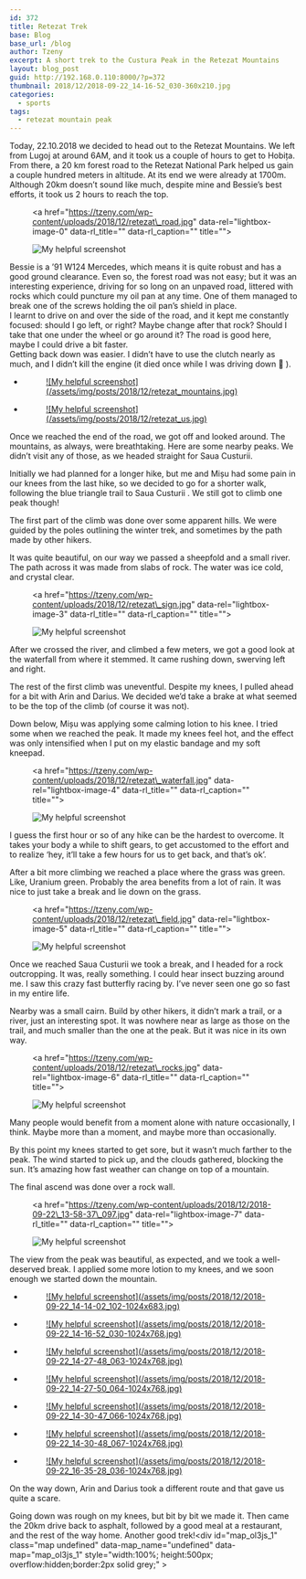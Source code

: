 ```yaml
---
id: 372
title: Retezat Trek
base: Blog
base_url: /blog
author: Tzeny
excerpt: A short trek to the Custura Peak in the Retezat Mountains
layout: blog_post
guid: http://192.168.0.110:8000/?p=372
thumbnail: 2018/12/2018-09-22_14-16-52_030-360x210.jpg
categories:
  - sports
tags:
  - retezat mountain peak
---
```

Today, 22.10.2018 we decided to head out to the Retezat Mountains. We left from Lugoj at around 6AM, and it took us a couple of hours to get to Hobița. From there, a 20 km forest road to the Retezat National Park helped us gain a couple hundred meters in altitude. At its end we were already at 1700m. Although 20km doesn’t sound like much, despite mine and Bessie’s best efforts, it took us 2 hours to reach the top.<figure class="wp-block-image"><a href="https://tzeny.com/wp-content/uploads/2018/12/retezat\_road.jpg" data-rel="lightbox-image-0" data-rl\_title="" data-rl_caption="" title="">

![My helpful screenshot](/assets/img/posts/2018/12/retezat_road-1024x768.jpg) </a></figure> 

Bessie is a ’91 W124 Mercedes, which means it is quite robust and has a good ground clearance. Even so, the forest road was not easy; but it was an interesting experience, driving for so long on an unpaved road, littered with rocks which could puncture my oil pan at any time. One of them managed to break one of the screws holding the oil pan’s shield in place.  
I learnt to drive on and over the side of the road, and it kept me constantly focused: should I go left, or right? Maybe change after that rock? Should I take that one under the wheel or go around it? The road is good here, maybe I could drive a bit faster.  
Getting back down was easier. I didn’t have to use the clutch nearly as much, and I didn’t kill the engine (it died once while I was driving down 🙁 ). 

<ul class="wp-block-gallery columns-2 is-cropped">
  <li class="blocks-gallery-item">
    <figure><a href="https://tzeny.com/wp-content/uploads/2018/12/retezat_mountains.jpg" data-rel="lightbox-image-1" data-rl_title="" data-rl_caption="" title="">![My helpful screenshot](/assets/img/posts/2018/12/retezat_mountains.jpg)</a></figure>
  </li>
  <li class="blocks-gallery-item">
    <figure><a href="https://tzeny.com/wp-content/uploads/2018/12/retezat_us.jpg" data-rel="lightbox-image-2" data-rl_title="" data-rl_caption="" title="">![My helpful screenshot](/assets/img/posts/2018/12/retezat_us.jpg)</a></figure>
  </li>
</ul>

Once we reached the end of the road, we got off and looked around. The mountains, as always, were breathtaking. Here are some nearby peaks. We didn’t visit any of those, as we headed straight for Saua Custurii. 

Initially we had planned for a longer hike, but me and Mișu had some pain in our knees from the last hike, so we decided to go for a shorter walk, following the blue triangle trail to Saua Custurii . We still got to climb one peak though!

The first part of the climb was done over some apparent hills. We were guided by the poles outlining the winter trek, and sometimes by the path made by other hikers.

It was quite beautiful, on our way we passed a sheepfold and a small river. The path across it was made from slabs of rock. The water was ice cold, and crystal clear.<figure class="wp-block-image is-resized"><a href="https://tzeny.com/wp-content/uploads/2018/12/retezat\_sign.jpg" data-rel="lightbox-image-3" data-rl\_title="" data-rl_caption="" title="">

![My helpful screenshot](/assets/img/posts/2018/12/retezat_sign.jpg) </a></figure> 

After we crossed the river, and climbed a few meters, we got a good look at the waterfall from where it stemmed. It came rushing down, swerving left and right.

The rest of the first climb was uneventful. Despite my knees, I pulled ahead for a bit with Arin and Darius. We decided we’d take a brake at what seemed to be the top of the climb (of course it was not). 

Down below, Mișu was applying some calming lotion to his knee. I tried some when we reached the peak. It made my knees feel hot, and the effect was only intensified when I put on my elastic bandage and my soft kneepad. <figure class="wp-block-image"><a href="https://tzeny.com/wp-content/uploads/2018/12/retezat\_waterfall.jpg" data-rel="lightbox-image-4" data-rl\_title="" data-rl_caption="" title="">

![My helpful screenshot](/assets/img/posts/2018/12/retezat_waterfall.jpg) </a></figure> 

I guess the first hour or so of any hike can be the hardest to overcome. It takes your body a while to shift gears, to get accustomed to the effort and to realize ‘hey, it’ll take a few hours for us to get back, and that’s ok’.

After a bit more climbing we reached a place where the grass was green. Like, Uranium green. Probably the area benefits from a lot of rain. It was nice to just take a break and lie down on the grass.<figure class="wp-block-image"><a href="https://tzeny.com/wp-content/uploads/2018/12/retezat\_field.jpg" data-rel="lightbox-image-5" data-rl\_title="" data-rl_caption="" title="">

![My helpful screenshot](/assets/img/posts/2018/12/retezat_field-1024x767.jpg) </a></figure> 

Once we reached Saua Custurii we took a break, and I headed for a rock outcropping. It was, really something. I could hear insect buzzing around me. I saw this crazy fast butterfly racing by. I’ve never seen one go so fast in my entire life.

Nearby was a small cairn. Build by other hikers, it didn’t mark a trail, or a river, just an interesting spot. It was nowhere near as large as those on the trail, and much smaller than the one at the peak. But it was nice in its own way.<figure class="wp-block-image"><a href="https://tzeny.com/wp-content/uploads/2018/12/retezat\_rocks.jpg" data-rel="lightbox-image-6" data-rl\_title="" data-rl_caption="" title="">

![My helpful screenshot](/assets/img/posts/2018/12/retezat_rocks.jpg) </a></figure> 

Many people would benefit from a moment alone with nature occasionally, I think. Maybe more than a moment, and maybe more than occasionally.

By this point my knees started to get sore, but it wasn’t much farther to the peak. The wind started to pick up, and the clouds gathered, blocking the sun. It’s amazing how fast weather can change on top of a mountain. 

The final ascend was done over a rock wall. <figure class="wp-block-image"><a href="https://tzeny.com/wp-content/uploads/2018/12/2018-09-22\_13-58-37\_097.jpg" data-rel="lightbox-image-7" data-rl\_title="" data-rl\_caption="" title="">

![My helpful screenshot](/assets/img/posts/2018/12/2018-09-22_13-58-37_097-1024x683.jpg) </a></figure> 

The view from the peak was beautiful, as expected, and we took a well-deserved break. I applied some more lotion to my knees, and we soon enough we started down the mountain.

<ul class="wp-block-gallery columns-3 is-cropped">
  <li class="blocks-gallery-item">
    <figure><a href="https://tzeny.com/wp-content/uploads/2018/12/2018-09-22_14-14-02_102-1024x683.jpg" data-rel="lightbox-image-8" data-rl_title="" data-rl_caption="" title="">![My helpful screenshot](/assets/img/posts/2018/12/2018-09-22_14-14-02_102-1024x683.jpg)</a></figure>
  </li>
  <li class="blocks-gallery-item">
    <figure><a href="https://tzeny.com/wp-content/uploads/2018/12/2018-09-22_14-16-52_030-1024x768.jpg" data-rel="lightbox-image-9" data-rl_title="" data-rl_caption="" title="">![My helpful screenshot](/assets/img/posts/2018/12/2018-09-22_14-16-52_030-1024x768.jpg)</a></figure>
  </li>
  <li class="blocks-gallery-item">
    <figure><a href="https://tzeny.com/wp-content/uploads/2018/12/2018-09-22_14-27-48_063-1024x768.jpg" data-rel="lightbox-image-10" data-rl_title="" data-rl_caption="" title="">![My helpful screenshot](/assets/img/posts/2018/12/2018-09-22_14-27-48_063-1024x768.jpg)</a></figure>
  </li>
  <li class="blocks-gallery-item">
    <figure><a href="https://tzeny.com/wp-content/uploads/2018/12/2018-09-22_14-27-50_064-1024x768.jpg" data-rel="lightbox-image-11" data-rl_title="" data-rl_caption="" title="">![My helpful screenshot](/assets/img/posts/2018/12/2018-09-22_14-27-50_064-1024x768.jpg)</a></figure>
  </li>
  <li class="blocks-gallery-item">
    <figure><a href="https://tzeny.com/wp-content/uploads/2018/12/2018-09-22_14-30-47_066-1024x768.jpg" data-rel="lightbox-image-12" data-rl_title="" data-rl_caption="" title="">![My helpful screenshot](/assets/img/posts/2018/12/2018-09-22_14-30-47_066-1024x768.jpg)</a></figure>
  </li>
  <li class="blocks-gallery-item">
    <figure><a href="https://tzeny.com/wp-content/uploads/2018/12/2018-09-22_14-30-48_067-1024x768.jpg" data-rel="lightbox-image-13" data-rl_title="" data-rl_caption="" title="">![My helpful screenshot](/assets/img/posts/2018/12/2018-09-22_14-30-48_067-1024x768.jpg)</a></figure>
  </li>
  <li class="blocks-gallery-item">
    <figure><a href="https://tzeny.com/wp-content/uploads/2018/12/2018-09-22_16-35-28_036-1024x768.jpg" data-rel="lightbox-image-14" data-rl_title="" data-rl_caption="" title="">![My helpful screenshot](/assets/img/posts/2018/12/2018-09-22_16-35-28_036-1024x768.jpg)</a></figure>
  </li>
</ul>

On the way down, Arin and Darius took a different route and that gave us quite a scare.  


Going down was rough on my knees, but bit by bit we made it. Then came the 20km drive back to asphalt, followed by a good meal at a restaurant, and the rest of the way home. Another good trek!<div id="map\_ol3js\_1" class="map undefined" data-map\_name="undefined" data-map="map\_ol3js_1" style="width:100%; height:500px; overflow:hidden;border:2px solid grey;" > 

<div id="map_ol3js_1_popup" class="ol-popup" >
  <a href="#" id="map_ol3js_1_popup-closer" class="ol-popup-closer"></a> 
  
  <div id="map_ol3js_1_popup-content" >
  </div>
</div></div> 

<!-- <link rel="stylesheet" href="http://tzeny.com/wp-content/plugins/osm/js/OL/6.1.1/css/ol.css" type="text/css" />

<link rel="stylesheet" href="http://tzeny.com/wp-content/plugins/osm/css/osm_map_v3.css" type="text/css" />

<link rel="stylesheet" href="http://tzeny.com/wp-content/plugins/osm/css/osm_map.css" type="text/css" /> -->

<!-- The line below is only needed for old environments like Internet Explorer and Android 4.x -->
